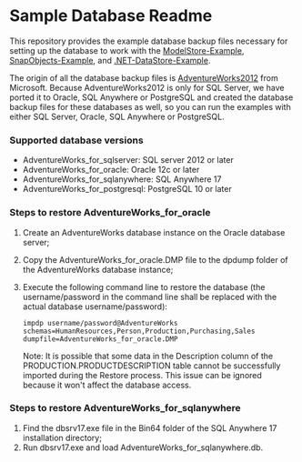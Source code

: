 # <b>Sample Database Readme</b>

This repository provides the example database backup files necessary for setting up the database to work with the [ModelStore-Example](https://github.com/Appeon/ModelStore-Example), [SnapObjects-Example](https://github.com/Appeon/SnapObjects-Example), and [.NET-DataStore-Example](https://github.com/Appeon/.NET-DataStore-Example). 

The origin of all the database backup files is [AdventureWorks2012](https://github.com/Microsoft/sql-server-samples/releases/tag/adventureworks2012) from Microsoft. Because AdventureWorks2012 is only for SQL Server, we have ported it to Oracle, SQL Anywhere or PostgreSQL and created the database backup files for these databases as well, so you can run the examples with either SQL Server, Oracle, SQL Anywhere or PostgreSQL.

### Supported database versions 

- AdventureWorks_for_sqlserver: SQL server 2012 or later
- AdventureWorks_for_oracle: Oracle 12c or later
- AdventureWorks_for_sqlanywhere: SQL Anywhere 17
- AdventureWorks_for_postgresql: PostgreSQL 10 or later

### Steps to restore AdventureWorks_for_oracle

1. Create an AdventureWorks database instance on the Oracle database server; 

2. Copy the AdventureWorks_for_oracle.DMP file to the dpdump folder of the AdventureWorks database instance;

3. Execute the following command line to restore the database (the username/password in the command line shall be replaced with the actual database username/password):

   ```
   impdp username/password@AdventureWorks schemas=HumanResources,Person,Production,Purchasing,Sales dumpfile=AdventureWorks_for_oracle.DMP
   ```

   Note: It is possible that some data in the Description column of the PRODUCTION.PRODUCTDESCRIPTION table cannot be successfully imported during the Restore process. This issue can be ignored because it won't affect the database access.

### Steps to restore AdventureWorks_for_sqlanywhere

1. Find the dbsrv17.exe file in the Bin64 folder of the SQL Anywhere 17 installation directory;
2. Run dbsrv17.exe and load AdventureWorks_for_sqlanywhere.db.




